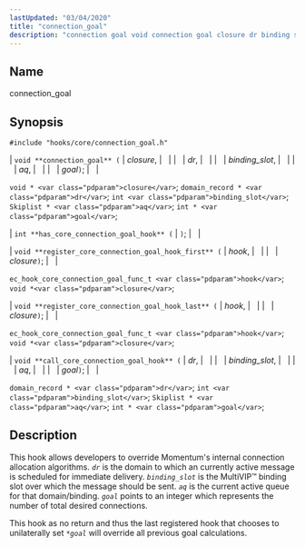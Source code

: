 ```yaml
---
lastUpdated: "03/04/2020"
title: "connection_goal"
description: "connection goal void connection goal closure dr binding slot aq goal void closure domain record dr int binding slot Skiplist aq int goal int has core connection goal hook void register core connection goal hook first hook closure ec hook core connection goal func t hook void closure void register..."
---
```


<a name="hooks.core.connection_goal"></a> 
## Name

connection_goal

## Synopsis

`#include "hooks/core/connection_goal.h"`

| `void **connection_goal** (` | <var class="pdparam">closure</var>, |   |
|   | <var class="pdparam">dr</var>, |   |
|   | <var class="pdparam">binding_slot</var>, |   |
|   | <var class="pdparam">aq</var>, |   |
|   | <var class="pdparam">goal</var>`)`; |   |

`void * <var class="pdparam">closure</var>`;
`domain_record * <var class="pdparam">dr</var>`;
`int <var class="pdparam">binding_slot</var>`;
`Skiplist * <var class="pdparam">aq</var>`;
`int * <var class="pdparam">goal</var>`;

| `int **has_core_connection_goal_hook** (` | `)`; |   |

| `void **register_core_connection_goal_hook_first** (` | <var class="pdparam">hook</var>, |   |
|   | <var class="pdparam">closure</var>`)`; |   |

`ec_hook_core_connection_goal_func_t <var class="pdparam">hook</var>`;
`void *<var class="pdparam">closure</var>`;

| `void **register_core_connection_goal_hook_last** (` | <var class="pdparam">hook</var>, |   |
|   | <var class="pdparam">closure</var>`)`; |   |

`ec_hook_core_connection_goal_func_t <var class="pdparam">hook</var>`;
`void *<var class="pdparam">closure</var>`;

| `void **call_core_connection_goal_hook** (` | <var class="pdparam">dr</var>, |   |
|   | <var class="pdparam">binding_slot</var>, |   |
|   | <var class="pdparam">aq</var>, |   |
|   | <var class="pdparam">goal</var>`)`; |   |

`domain_record * <var class="pdparam">dr</var>`;
`int <var class="pdparam">binding_slot</var>`;
`Skiplist * <var class="pdparam">aq</var>`;
`int * <var class="pdparam">goal</var>`;<a name="idp36474544"></a> 
## Description

This hook allows developers to override Momentum's internal connection allocation algorithms. *`dr`* is the domain to which an currently active message is scheduled for immediate delivery. *`binding_slot`* is the MultiVIP™ binding slot over which the message should be sent. *`aq`* is the current active queue for that domain/binding. *`goal`* points to an integer which represents the number of total desired connections.

This hook as no return and thus the last registered hook that chooses to unilaterally set *`*goal`* will override all previous goal calculations.